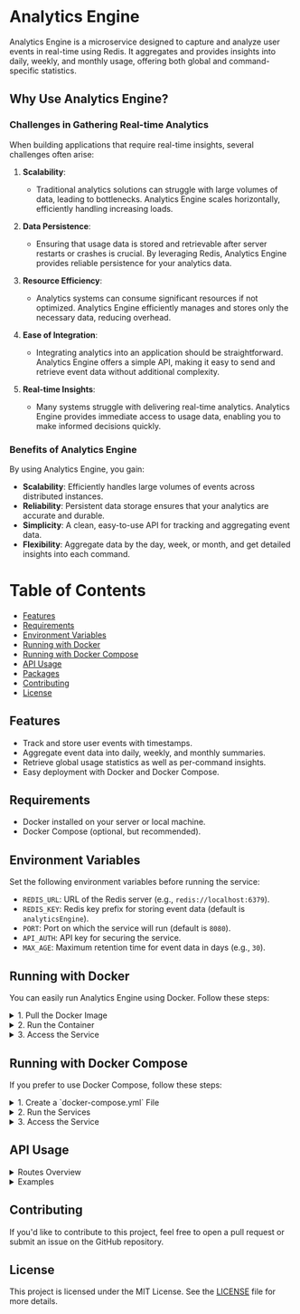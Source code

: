 # Analytics Engine

Analytics Engine is a microservice designed to capture and analyze user events in real-time using Redis. It aggregates and provides insights into daily, weekly, and monthly usage, offering both global and command-specific statistics.

## Why Use Analytics Engine?

### Challenges in Gathering Real-time Analytics

When building applications that require real-time insights, several challenges often arise:

1. **Scalability**: 
   - Traditional analytics solutions can struggle with large volumes of data, leading to bottlenecks. Analytics Engine scales horizontally, efficiently handling increasing loads.

2. **Data Persistence**: 
   - Ensuring that usage data is stored and retrievable after server restarts or crashes is crucial. By leveraging Redis, Analytics Engine provides reliable persistence for your analytics data.

3. **Resource Efficiency**: 
   - Analytics systems can consume significant resources if not optimized. Analytics Engine efficiently manages and stores only the necessary data, reducing overhead.

4. **Ease of Integration**: 
   - Integrating analytics into an application should be straightforward. Analytics Engine offers a simple API, making it easy to send and retrieve event data without additional complexity.

5. **Real-time Insights**:
   - Many systems struggle with delivering real-time analytics. Analytics Engine provides immediate access to usage data, enabling you to make informed decisions quickly.

### Benefits of Analytics Engine

By using Analytics Engine, you gain:

- **Scalability**: Efficiently handles large volumes of events across distributed instances.
- **Reliability**: Persistent data storage ensures that your analytics are accurate and durable.
- **Simplicity**: A clean, easy-to-use API for tracking and aggregating event data.
- **Flexibility**: Aggregate data by the day, week, or month, and get detailed insights into each command.

# Table of Contents

- [Features](#features)
- [Requirements](#requirements)
- [Environment Variables](#environment-variables)
- [Running with Docker](#running-with-docker)
- [Running with Docker Compose](#running-with-docker-compose)
- [API Usage](#api-usage)
- [Packages](/packages/README.md)
- [Contributing](#contributing)
- [License](#license)

## Features

- Track and store user events with timestamps.
- Aggregate event data into daily, weekly, and monthly summaries.
- Retrieve global usage statistics as well as per-command insights.
- Easy deployment with Docker and Docker Compose.

## Requirements

- Docker installed on your server or local machine.
- Docker Compose (optional, but recommended).

## Environment Variables

Set the following environment variables before running the service:

- `REDIS_URL`: URL of the Redis server (e.g., `redis://localhost:6379`).
- `REDIS_KEY`: Redis key prefix for storing event data (default is `analyticsEngine`).
- `PORT`: Port on which the service will run (default is `8080`).
- `API_AUTH`: API key for securing the service.
- `MAX_AGE`: Maximum retention time for event data in days (e.g., `30`).

## Running with Docker

You can easily run Analytics Engine using Docker. Follow these steps:

<details>
<summary>1. Pull the Docker Image</summary>

```bash
docker pull ghcr.io/digital39999/analytics-engine:latest
```

</details>

<details>
<summary>2. Run the Container</summary>

Run the container with the necessary environment variables:

```bash
docker run -d \
  -e REDIS_URL="redis://your-redis-url:6379" \
  -e PORT=8080 \
  -e MAX_AGE=30 \
  -e API_AUTH="your-api-key" \
  -p 8080:8080 \
  ghcr.io/digital39999/redis-analytics-engine:latest
```

</details>

<details>
<summary>3. Access the Service</summary>

The service will be available at `http://localhost:8080`.

</details>

## Running with Docker Compose

If you prefer to use Docker Compose, follow these steps:

<details>
<summary>1. Create a `docker-compose.yml` File</summary>

Here’s an example `docker-compose.yml`:

```yaml
version: '3.8'

services:
  analytics-engine:
    image: ghcr.io/digital39999/analytics-engine:latest
    environment:
      REDIS_URL: "redis://redis:6379"
      PORT: 8080
      API_AUTH: "your-api-key"
      MAX_AGE: 365
    ports:
      - "8080:8080"
    depends_on:
      - redis

  redis:
    image: redis:latest
    ports:
      - "6379:6379"
```

</details>

<details>
<summary>2. Run the Services</summary>

To start the services, use the following command:

```bash
docker-compose up -d
```

</details>

<details>
<summary>3. Access the Service</summary>

Once the services are up, you can access Analytics Engine at `http://localhost:8080`.

</details>

## API Usage

<details>
<summary>Routes Overview</summary>

### Record an Event

You can record an event by sending a POST request to `/event`. Here's an example using `curl`:

```bash
curl -X POST http://localhost:8080/event \
-H "Content-Type: application/json" \
-H "Authorization: your-api-key" \
-d '{
  "name": "login",
  "userId": "user123",
  "createdAt": 1632960000000 
}'
```

- **`name`**: The event name (e.g., `login`, `purchase`).
- **`userId`**: A unique identifier for the user.
- **`createdAt`**: The timestamp of the event.

### Get Aggregated Analytics

To retrieve aggregated analytics, send a GET request to `/analytics`:

```bash
curl -X GET http://localhost:8080/analytics
```

- **Optional Query Parameter**:
  - `lookback`: Number of days to look back for daily counts (default is `7`).

### Get System Statistics

To retrieve system statistics, send a GET request to `/stats`:

```bash
curl -X GET http://localhost:8080/stats
```

- This will return information such as the total Redis keys, CPU and RAM usage, and system uptime.

</details>

<details>
<summary>Examples</summary>

### Example Node.js Client

Here’s how you could integrate Analytics Engine into a Node.js project:

```javascript
const apiUrl = 'http://localhost:8080/event';

async function recordEvent() {
  try {
    const response = await fetch(apiUrl, {
      method: 'POST',
      headers: {
        'Content-Type': 'application/json',
        'Authorization': 'your-api-key'
      },
      body: JSON.stringify({
        name: 'login',
        userId: 'user123',
        createdAt: Date.now()
      })
    }).then(res => res.json());

    if (response.error) throw new Error(response.error);
    console.log('Event recorded successfully:', response.data);
  } catch (error) {
    console.error('Error recording event:', error.message);
  }
}

recordEvent();
```

### Example Python Client

Here’s how you could integrate Analytics Engine into a Python project using `requests`:

```python
import requests
import time

api_url = 'http://localhost:8080/event'

def record_event():
    data = {
        'name': 'login',
        'userId': 'user123',
        'createdAt': int(time.time())
    }
    
    response = requests.post(api_url, json=data)
    if response.status_code == 200:
        print('Event recorded successfully:', response.json())
    else:
        print('Error recording event:', response.text)

record_event()
```

</details>

## Contributing

If you'd like to contribute to this project, feel free to open a pull request or submit an issue on the GitHub repository.

## License

This project is licensed under the MIT License. See the [LICENSE](LICENSE) file for more details.